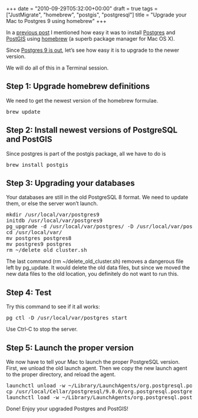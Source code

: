 +++
date = "2010-09-29T05:32:00+00:00"
draft = true
tags = ["JustMigrate", "homebrew", "postgis", "postgresql"]
title = "Upgrade your Mac to Postgres 9 using homebrew"
+++
<p>In a <a href="http://dyve.posterous.com/install-postgresql-and-postgis-on-mac-os-x">previous post</a> I mentioned how easy it was to install <a href="http://www.postgresql.org/">Postgres</a> and <a href="http://postgis.refractions.net/">PostGIS</a> using <a href="http://github.com/mxcl/homebrew">homebrew</a> (a superb package manager for Mac OS X).</p>

<p>Since <a href="http://www.postgresql.org/about/news.1235">Postgres 9 is out</a>, let&rsquo;s see how easy it is to upgrade to the newer version.</p>

<p>We will do all of this in a Terminal session.</p>

<h2>Step 1: Upgrade homebrew definitions</h2>

<p>We need to get the newest version of the homebrew formulae.</p>

<div class="CodeRay">
  <div class="code"><pre>brew update</pre></div>
</div>


<h2>Step 2: Install newest versions of PostgreSQL and PostGIS</h2>

<p>Since postgres is part of the postgis package, all we have to do is</p>

<div class="CodeRay">
  <div class="code"><pre>brew install postgis</pre></div>
</div>


<h2>Step 3: Upgrading your databases</h2>

<p>Your databases are still in the old PostgreSQL 8 format. We need to update them, or else the server won&rsquo;t launch.</p>

<div class="CodeRay">
  <div class="code"><pre>mkdir /usr/local/var/postgres9
initdb /usr/local/var/postgres9
pg_upgrade -d /usr/local/var/postgres/ -D /usr/local/var/postgres9/ -b /usr/local/Cellar/postgresql/8.4.4/bin/ -B /usr/local/Cellar/postgresql/9.0.0/bin/ -v
cd /usr/local/var/
mv postgres postgres8
mv postgres9 postgres
rm ~/delete_old_cluster.sh</pre></div>
</div>


<p>The last command (rm ~/delete_old_cluster.sh) removes a dangerous file left by pg_update. It would delete the old data files, but since we moved the new data files to the old location, you definitely do not want to run this.</p>

<h2>Step 4: Test</h2>

<p>Try this command to see if it all works:</p>

<div class="CodeRay">
  <div class="code"><pre>pg_ctl -D /usr/local/var/postgres start</pre></div>
</div>


<p>Use Ctrl-C to stop the server.</p>

<h2>Step 5: Launch the proper version</h2>

<p>We now have to tell your Mac to launch the proper PostgreSQL version. First, we unload the old launch agent. Then we copy the new launch agent to the proper directory, and reload the agent.</p>

<div class="CodeRay">
  <div class="code"><pre>launchctl unload -w ~/Library/LaunchAgents/org.postgresql.postgres.plist
cp /usr/local/Cellar/postgresql/9.0.0/org.postgresql.postgres.plist ~/Library/LaunchAgents
launchctl load -w ~/Library/LaunchAgents/org.postgresql.postgres.plist</pre></div>
</div>


<p>Done! Enjoy your upgraded Postgres and PostGIS!</p>